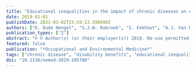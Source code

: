 ```yaml
---
title: "Educational inequalities in the impact of chronic diseases on exit from paid employment among older workers: A 7-year prospective study in the Netherlands"
date: 2019-01-01
publishDate: 2021-03-02T15:59:13.596899Z
authors: ["K. Oude Hengel", "S.J.W. Robroek", "I. Eekhout", "A.J. Van Der Beek", "A. Burdorf"]
publication_types: ["2"]
abstract: "© © Author(s) (or their employer(s)) 2019. Re-use permitted under CC BY. Published by BMJ. Objectives The study aimed to investigate the relative and absolute risks of early exit from paid employment among older workers with a chronic disease, and to assess whether these risks differ across educational groups. Methods Data on chronic diseases and demographics from 9160 Dutch workers aged 45-64 years were enriched with monthly information on employment status from Statistics Netherlands. Subdistribution hazard ratios (SHR) and 7-year probabilities among workers with a chronic disease of exit from paid employment through disability benefits, unemployment benefits, early retirement benefits or economic inactivity were estimated using competing risks regression analyses based on Fine and Gray's models. Results Workers with one chronic disease had a higher risk to exit paid employment through disability benefits (SHR 4.48 (95%CI 3.22 to 6.25)) compared with workers without chronic disease, and this risk further increased for multiple chronic diseases (SHR 8.91 (95%CI 6.33 to 12.55)). As occurrence of chronic diseases was highest among low educated workers, the 7-year probabilities to exit paid employment through disability benefits were highest among this group. Cardiovascular, musculoskeletal, psychological and respiratory diseases were associated with disability benefits (SHRs ranging from 2.11 (95%CI 1.45 to 3.07) to 3.26 (95%CI 2.08 to 5.12)), whereas psychological diseases were also related to unemployment (SHR 1.78 (95%CI 1.33 to 2.38)). Conclusions Older workers with a chronic disease have a higher risk to exit paid employment through disability benefits. As multimorbidity has an additive effect, addressing multimorbidity as a risk factor for sustainable employment is needed."
featured: false
publication: "*Occupational and Environmental Medicine*"
tags: ["chronic disease", "disability benefits", "educational inequalities", "employment"]
doi: "10.1136/oemed-2019-105788"
---
```


